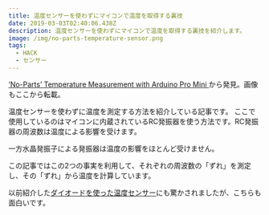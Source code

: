```yaml
---
title: 温度センサーを使わずにマイコンで温度を取得する裏技
date: 2019-03-03T02:40:06.438Z
description: 温度センサーを使わずにマイコンで温度を取得する裏技を紹介します。
image: /img/no-parts-temperature-sensor.png
tags:
  - HACK
  - センサー
---
```

[‘No-Parts’ Temperature Measurement with Arduino Pro Mini
](https://thecavepearlproject.org/2019/02/25/no-parts-temperature-measurement-with-arduino-pro-mini-to-0-005c-or-better/)から発見。画像もここから転載。

温度センサーを使わずに温度を測定する方法を紹介している記事です。
ここで使用しているのはマイコンに内蔵されているRC発振器を使う方法です。RC発振器の周波数は温度による影響を受けます。

一方水晶発振子による発振器は温度の影響をほとんど受けません。

この記事ではこの2つの事実を利用して、それぞれの周波数の「ずれ」を測定し、その「ずれ」から温度を計算しています。

以前紹介した[ダイオードを使った温度センサー](../post/ダイオードを使った温度センサー/)にも驚かされましたが、こちらも面白いです。
